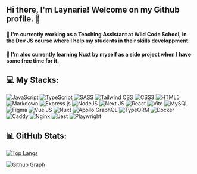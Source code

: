 ## Hi there, I'm Laynaria! Welcome on my Github profile. 👋

#### 🔭 I'm currently working as a Teaching Assistant at Wild Code School, in the Dev JS course where I help my students in their skills developpment.

#### 🌱 I'm also currently learning Nuxt by myself as a side project when I have some free time for it.

## 💻 My Stacks:
![JavaScript](https://img.shields.io/badge/javascript-%23323330.svg?style=for-the-badge&logo=javascript&logoColor=%23F7DF1E) 
![TypeScript](https://img.shields.io/badge/typescript-%23007ACC.svg?style=for-the-badge&logo=typescript&logoColor=white) 
![SASS](https://img.shields.io/badge/sass-%23CC6699?style=for-the-badge&logo=sass&logoColor=white)
![Tailwind CSS](https://img.shields.io/badge/Tailwind%20CSS-black?style=for-the-badge&logo=tailwindcss)
![CSS3](https://img.shields.io/badge/css3-%231572B6.svg?style=for-the-badge&logo=css3&logoColor=white) 
![HTML5](https://img.shields.io/badge/html5-%23E34F26.svg?style=for-the-badge&logo=html5&logoColor=white) 
![Markdown](https://img.shields.io/badge/markdown-%23000000.svg?style=for-the-badge&logo=markdown&logoColor=white) 
![Express.js](https://img.shields.io/badge/express.js-%23404d59.svg?style=for-the-badge&logo=express&logoColor=%2361DAFB) 
![NodeJS](https://img.shields.io/badge/node.js-6DA55F?style=for-the-badge&logo=node.js&logoColor=white) 
![Next JS](https://img.shields.io/badge/Next-black?style=for-the-badge&logo=next.js&logoColor=white) 
![React](https://img.shields.io/badge/react-%2320232a.svg?style=for-the-badge&logo=react&logoColor=%2361DAFB) 
![Vite](https://img.shields.io/badge/vite-%23646CFF.svg?style=for-the-badge&logo=vite&logoColor=white) 
![MySQL](https://img.shields.io/badge/mysql-%2300000f.svg?style=for-the-badge&logo=mysql&logoColor=white) 
![Figma](https://img.shields.io/badge/figma-%23F24E1E.svg?style=for-the-badge&logo=figma&logoColor=white)
![Vue JS](https://img.shields.io/badge/Vue%20JS-grey?style=for-the-badge&logo=vuedotjs)
![Nuxt](https://img.shields.io/badge/Nuxt-020420?style=for-the-badge&logo=nuxtdotjs)
![Apollo GraphQL](https://img.shields.io/badge/Apollo%20GraphQL-13222A?style=for-the-badge&logo=apollographql)
![TypeORM](https://img.shields.io/badge/TypeORM-darkred?style=for-the-badge&logo=typeorm)
![Docker](https://img.shields.io/badge/Docker-%2303061E?style=for-the-badge&logo=docker)
![Caddy](https://img.shields.io/badge/Caddy-%230C376B?style=for-the-badge&logo=caddy)
![Nginx](https://img.shields.io/badge/Nginx-%23009639?style=for-the-badge&logo=nginx)
![Jest](https://img.shields.io/badge/Jest-%23C21325?style=for-the-badge&logo=Jest)
![Playwright](https://img.shields.io/badge/Playwright-%232EAD33?style=for-the-badge&logo=Playwright&logoColor=white)

## 📊 GitHub Stats:
[![Top Langs](https://github-readme-stats.vercel.app/api/top-langs/?username=laynaria&layout=donut&theme=dark)](https://github.com/anuraghazra/github-readme-stats)
<!-- [![GitHub Streak](https://streak-stats.demolab.com?user=Laynaria&theme=dark&mode=weekly)](https://git.io/streak-stats) -->
[![Github Graph](https://github-readme-activity-graph.vercel.app/graph?username=laynaria&theme=react-dark)](https://github.com/ashutosh00710/github-readme-activity-graph)


<!--
- 👯 I’m looking to collaborate on ...
- 🤔 I’m looking for help with ...
- 💬 Ask me about ...
- 📫 How to reach me: ...
- 😄 Pronouns: ...
- ⚡ Fun fact: ...


# 💫 About Me:
🌱 I’m currently learning Javascript, React, Express.js
)

---
[![](https://visitcount.itsvg.in/api?id=Alexis-NM&icon=0&color=2)](https://visitcount.itsvg.in)

-->
